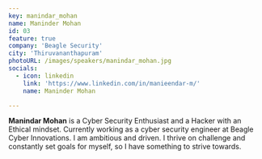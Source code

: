 ```yaml
---
key: manindar_mohan
name: Maninder Mohan
id: 03
feature: true
company: 'Beagle Security'
city: 'Thiruvananthapuram'
photoURL: /images/speakers/manindar_mohan.jpg
socials:
  - icon: linkedin
    link: 'https://www.linkedin.com/in/manieendar-m/'
    name: Maninder Mohan

---
```

**Manindar Mohan** is a Cyber Security Enthusiast and a Hacker with an Ethical mindset. Currently working as a cyber security engineer at Beagle Cyber Innovations. I am ambitious and driven. I thrive on challenge and constantly set goals for myself, so I have something to strive towards.
